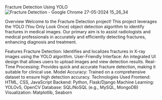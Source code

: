 Fracture Detection Using YOLO
![Fracture Detection - Google Chrome 27-05-2024 15_26_34](https://github.com/pramothkumarm/Fracture-Detection/assets/93421622/3d0cfc26-e5c1-437b-a10e-11404ae0937f)

Overview
Welcome to the Fracture Detection project! This project leverages the YOLO (You Only Look Once) object detection algorithm to identify fractures in medical images. Our primary aim is to assist radiologists and medical professionals in accurately and efficiently detecting fractures, enhancing diagnosis and treatment.

Features
Fracture Detection: Identifies and localizes fractures in X-ray images using the YOLO algorithm.
User-Friendly Interface: An integrated UI design that allows users to upload images and view detection results.
Real-Time Processing: Provides quick and accurate fracture detection, making it suitable for clinical use.
Model Accuracy: Trained on a comprehensive dataset to ensure high detection accuracy.
Technologies Used
Frontend: HTML, CSS, JavaScript
Backend: Python, Flask/Django
Machine Learning: YOLOv5, OpenCV
Database: SQL/NoSQL (e.g., MySQL, MongoDB)
Visualization: Matplotlib, Seaborn
